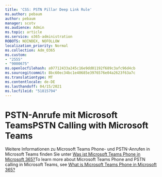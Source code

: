 ```yaml
---
title: 'CSS: PSTN Pillar Deep Link Rule'
ms.author: pebaum
author: pebaum
manager: scotv
ms.audience: Admin
ms.topic: article
ms.service: o365-administration
ROBOTS: NOINDEX, NOFOLLOW
localization_priority: Normal
ms.collection: Adm_O365
ms.custom:
- "2555"
- "9000675"
ms.openlocfilehash: a97712433a245c16e9dd01192f689c3afc96d4cb
ms.sourcegitcommit: 8bc60ec34bc1e40685e3976576e04a2623f63a7c
ms.translationtype: MT
ms.contentlocale: de-DE
ms.lasthandoff: 04/15/2021
ms.locfileid: "51815794"
---
```

# <a name="pstn-calling-with-microsoft-teams"></a><span data-ttu-id="04f4a-102">PSTN-Anrufe mit Microsoft Teams</span><span class="sxs-lookup"><span data-stu-id="04f4a-102">PSTN Calling with Microsoft Teams</span></span>

<span data-ttu-id="04f4a-103">Weitere Informationen zu Microsoft Teams Phone- und PSTN-Anrufen in Microsoft Teams finden Sie unter [Was ist Microsoft Teams Phone in Microsoft 365?](https://docs.microsoft.com/microsoftteams/what-is-phone-system-in-office-365)</span><span class="sxs-lookup"><span data-stu-id="04f4a-103">To learn more about Microsoft Teams Phone and PSTN calling in Microsoft Teams, see [What is Microsoft Teams Phone in Microsoft 365?](https://docs.microsoft.com/microsoftteams/what-is-phone-system-in-office-365)</span></span>